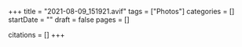 +++
title = "2021-08-09_151921.avif"
tags = ["Photos"]
categories = []
startDate = ""
draft = false
pages = []

citations = []
+++
